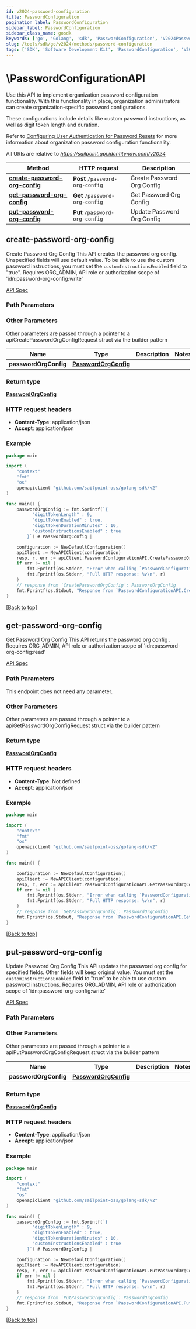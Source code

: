 ```yaml
---
id: v2024-password-configuration
title: PasswordConfiguration
pagination_label: PasswordConfiguration
sidebar_label: PasswordConfiguration
sidebar_class_name: gosdk
keywords: ['go', 'Golang', 'sdk', 'PasswordConfiguration', 'V2024PasswordConfiguration'] 
slug: /tools/sdk/go/v2024/methods/password-configuration
tags: ['SDK', 'Software Development Kit', 'PasswordConfiguration', 'V2024PasswordConfiguration']
---
```


# \PasswordConfigurationAPI
  Use this API to implement organization password configuration functionality. 
With this functionality in place, organization administrators can create organization-specific password configurations. 

These configurations include details like custom password instructions, as well as digit token length and duration. 

Refer to [Configuring User Authentication for Password Resets](https://documentation.sailpoint.com/saas/help/pwd/pwd_reset.html) for more information about organization password configuration functionality.
 
All URIs are relative to *https://sailpoint.api.identitynow.com/v2024*

Method | HTTP request | Description
------------- | ------------- | -------------
[**create-password-org-config**](#create-password-org-config) | **Post** `/password-org-config` | Create Password Org Config
[**get-password-org-config**](#get-password-org-config) | **Get** `/password-org-config` | Get Password Org Config
[**put-password-org-config**](#put-password-org-config) | **Put** `/password-org-config` | Update Password Org Config


## create-password-org-config
Create Password Org Config
This API creates the password org config. Unspecified fields will use default value.
To be able to use the custom password instructions, you must set the `customInstructionsEnabled` field to "true".
Requires ORG_ADMIN, API role or authorization scope of 'idn:password-org-config:write'

[API Spec](https://developer.sailpoint.com/docs/api/v2024/create-password-org-config)

### Path Parameters



### Other Parameters

Other parameters are passed through a pointer to a apiCreatePasswordOrgConfigRequest struct via the builder pattern


Name | Type | Description  | Notes
------------- | ------------- | ------------- | -------------
 **passwordOrgConfig** | [**PasswordOrgConfig**](../models/password-org-config) |  | 

### Return type

[**PasswordOrgConfig**](../models/password-org-config)

### HTTP request headers

- **Content-Type**: application/json
- **Accept**: application/json

### Example

```go
package main

import (
	"context"
	"fmt"
	"os"
	openapiclient "github.com/sailpoint-oss/golang-sdk/v2"
)

func main() {
    passwordOrgConfig := fmt.Sprintf(`{
          "digitTokenLength" : 9,
          "digitTokenEnabled" : true,
          "digitTokenDurationMinutes" : 10,
          "customInstructionsEnabled" : true
        }`) # PasswordOrgConfig | 

	configuration := NewDefaultConfiguration()
	apiClient := NewAPIClient(configuration)
	resp, r, err := apiClient.PasswordConfigurationAPI.CreatePasswordOrgConfig(context.Background()).PasswordOrgConfig(passwordOrgConfig).Execute()
	if err != nil {
		fmt.Fprintf(os.Stderr, "Error when calling `PasswordConfigurationAPI.CreatePasswordOrgConfig``: %v\n", err)
		fmt.Fprintf(os.Stderr, "Full HTTP response: %v\n", r)
	}
	// response from `CreatePasswordOrgConfig`: PasswordOrgConfig
	fmt.Fprintf(os.Stdout, "Response from `PasswordConfigurationAPI.CreatePasswordOrgConfig`: %v\n", resp)
}
```

[[Back to top]](#)

## get-password-org-config
Get Password Org Config
This API returns the password org config . Requires ORG_ADMIN, API role or authorization scope of 'idn:password-org-config:read'

[API Spec](https://developer.sailpoint.com/docs/api/v2024/get-password-org-config)

### Path Parameters

This endpoint does not need any parameter.

### Other Parameters

Other parameters are passed through a pointer to a apiGetPasswordOrgConfigRequest struct via the builder pattern


### Return type

[**PasswordOrgConfig**](../models/password-org-config)

### HTTP request headers

- **Content-Type**: Not defined
- **Accept**: application/json

### Example

```go
package main

import (
	"context"
	"fmt"
	"os"
	openapiclient "github.com/sailpoint-oss/golang-sdk/v2"
)

func main() {

	configuration := NewDefaultConfiguration()
	apiClient := NewAPIClient(configuration)
	resp, r, err := apiClient.PasswordConfigurationAPI.GetPasswordOrgConfig(context.Background()).Execute()
	if err != nil {
		fmt.Fprintf(os.Stderr, "Error when calling `PasswordConfigurationAPI.GetPasswordOrgConfig``: %v\n", err)
		fmt.Fprintf(os.Stderr, "Full HTTP response: %v\n", r)
	}
	// response from `GetPasswordOrgConfig`: PasswordOrgConfig
	fmt.Fprintf(os.Stdout, "Response from `PasswordConfigurationAPI.GetPasswordOrgConfig`: %v\n", resp)
}
```

[[Back to top]](#)

## put-password-org-config
Update Password Org Config
This API updates the password org config for specified fields. Other fields will keep original value.
You must set the `customInstructionsEnabled` field to "true" to be able to use custom password instructions. 
Requires ORG_ADMIN, API role or authorization scope of 'idn:password-org-config:write'

[API Spec](https://developer.sailpoint.com/docs/api/v2024/put-password-org-config)

### Path Parameters



### Other Parameters

Other parameters are passed through a pointer to a apiPutPasswordOrgConfigRequest struct via the builder pattern


Name | Type | Description  | Notes
------------- | ------------- | ------------- | -------------
 **passwordOrgConfig** | [**PasswordOrgConfig**](../models/password-org-config) |  | 

### Return type

[**PasswordOrgConfig**](../models/password-org-config)

### HTTP request headers

- **Content-Type**: application/json
- **Accept**: application/json

### Example

```go
package main

import (
	"context"
	"fmt"
	"os"
	openapiclient "github.com/sailpoint-oss/golang-sdk/v2"
)

func main() {
    passwordOrgConfig := fmt.Sprintf(`{
          "digitTokenLength" : 9,
          "digitTokenEnabled" : true,
          "digitTokenDurationMinutes" : 10,
          "customInstructionsEnabled" : true
        }`) # PasswordOrgConfig | 

	configuration := NewDefaultConfiguration()
	apiClient := NewAPIClient(configuration)
	resp, r, err := apiClient.PasswordConfigurationAPI.PutPasswordOrgConfig(context.Background()).PasswordOrgConfig(passwordOrgConfig).Execute()
	if err != nil {
		fmt.Fprintf(os.Stderr, "Error when calling `PasswordConfigurationAPI.PutPasswordOrgConfig``: %v\n", err)
		fmt.Fprintf(os.Stderr, "Full HTTP response: %v\n", r)
	}
	// response from `PutPasswordOrgConfig`: PasswordOrgConfig
	fmt.Fprintf(os.Stdout, "Response from `PasswordConfigurationAPI.PutPasswordOrgConfig`: %v\n", resp)
}
```

[[Back to top]](#)

